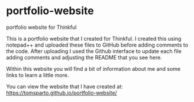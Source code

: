 # portfolio-website
portfolio website for Thinkful


This is a portfolio website that I created for Thinkful. I created this using notepad++ and uploaded these files to GitHub before adding comments to the code. After uploading I used the Github interface to update each file adding comments and adjusting the README that you see here.

Within this website you will find a bit of information about me and some links to learn a little more.

You can view the website that I have created at: https://tomsparto.github.io/portfolio-website/
